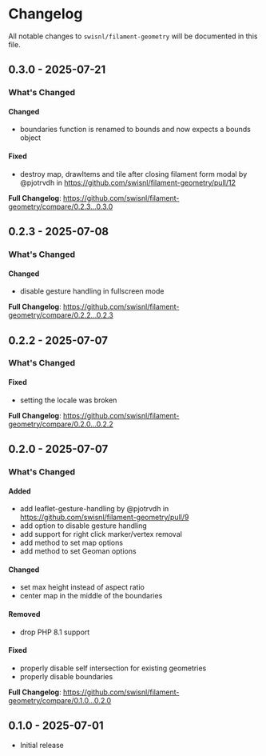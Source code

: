 # Changelog

All notable changes to `swisnl/filament-geometry` will be documented in this file.

## 0.3.0 - 2025-07-21

### What's Changed

#### Changed

* boundaries function is renamed to bounds and now expects a bounds object

#### Fixed

* destroy map, drawItems and tile after closing filament form modal by @pjotrvdh in https://github.com/swisnl/filament-geometry/pull/12

**Full Changelog**: https://github.com/swisnl/filament-geometry/compare/0.2.3...0.3.0

## 0.2.3 - 2025-07-08

### What's Changed

#### Changed

* disable gesture handling in fullscreen mode

**Full Changelog**: https://github.com/swisnl/filament-geometry/compare/0.2.2...0.2.3

## 0.2.2 - 2025-07-07

### What's Changed

#### Fixed

* setting the locale was broken

**Full Changelog**: https://github.com/swisnl/filament-geometry/compare/0.2.0...0.2.2

## 0.2.0 - 2025-07-07

### What's Changed

#### Added

* add leaflet-gesture-handling by @pjotrvdh in https://github.com/swisnl/filament-geometry/pull/9
* add option to disable gesture handling
* add support for right click marker/vertex removal
* add method to set map options
* add method to set Geoman options

#### Changed

* set max height instead of aspect ratio
* center map in the middle of the boundaries

#### Removed

* drop PHP 8.1 support

#### Fixed

* properly disable self intersection for existing geometries
* properly disable boundaries

**Full Changelog**: https://github.com/swisnl/filament-geometry/compare/0.1.0...0.2.0

## 0.1.0 - 2025-07-01

* Initial release
